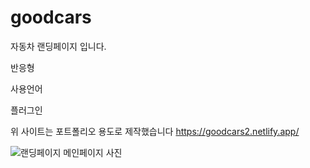 # goodcars

자동차 랜딩페이지 입니다.

반응형

사용언어

플러그인

위 사이트는 포트폴리오 용도로 제작했습니다
https://goodcars2.netlify.app/

![랜딩페이지 메인페이지 사진](https://i.ibb.co/CpzK6226/image.png)

